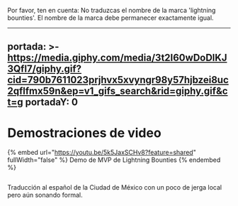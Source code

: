 Por favor, ten en cuenta: No traduzcas el nombre de la marca 'lightning bounties'. El nombre de la marca debe permanecer exactamente igual.

---
portada: >-
  https://media.giphy.com/media/3t2I60wDoDlKJ3Qfl7/giphy.gif?cid=790b7611023prjhvx5xvyngr98y57hjbzei8uc2qflfmx59n&ep=v1_gifs_search&rid=giphy.gif&ct=g
portadaY: 0
---

# Demostraciones de video

{% embed url="https://youtu.be/5k5JaxSCHv8?feature=shared" fullWidth="false" %}
Demo de MVP de Lightning Bounties 
{% endembed %}

<figure><img src="https://media.giphy.com/media/ELdhh2TAeFEam7FA1a/giphy.gif?cid=ecf05e47imi0adhclgpjxo5htcfx0jpje6nqt7ufatom3xfs&#x26;ep=v1_gifs_search&#x26;rid=giphy.gif&#x26;ct=g" alt=""><figcaption></figcaption></figure>

Traducción al español de la Ciudad de México con un poco de jerga local pero aún sonando formal.